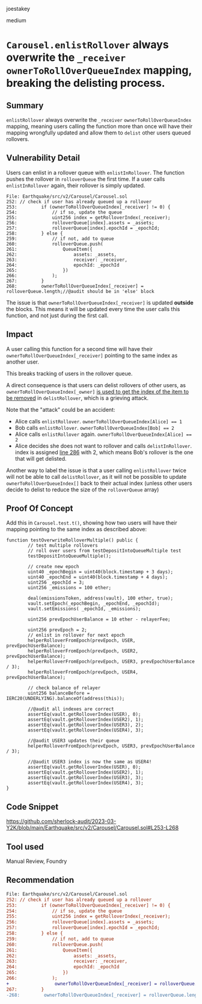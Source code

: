 joestakey

medium

# `Carousel.enlistRollover` always overwrite the `_receiver` `ownerToRollOverQueueIndex` mapping, breaking the delisting process.

## Summary
`enlistRollover` always overwrite the `_receiver` `ownerToRollOverQueueIndex` mapping, meaning users calling the function more than once will have their mapping wrongfully updated and allow them to `delist` other users queued rollovers.

## Vulnerability Detail
Users can enlist in a rollover queue with `enlistInRollover`.
The function pushes the rollover in `rolloverQueue` the first time. If a user calls `enlistInRollover` again, their rollover is simply updated.

```solidity
File: Earthquake/src/v2/Carousel/Carousel.sol
252: // check if user has already queued up a rollover
253:         if (ownerToRollOverQueueIndex[_receiver] != 0) {
254:             // if so, update the queue
255:             uint256 index = getRolloverIndex(_receiver);
256:             rolloverQueue[index].assets = _assets;
257:             rolloverQueue[index].epochId = _epochId;
258:         } else {
259:             // if not, add to queue
260:             rolloverQueue.push(
261:                 QueueItem({
262:                     assets: _assets,
263:                     receiver: _receiver,
264:                     epochId: _epochId
265:                 })
266:             );
267:         }
268:         ownerToRollOverQueueIndex[_receiver] = rolloverQueue.length;//@audit should be in 'else' block

```

The issue is that `ownerToRollOverQueueIndex[_receiver]` is updated **outside** the blocks.
This means it will be updated every time the user calls this function, and not just during the first call.


## Impact
A user calling this function for a second time will have their `ownerToRollOverQueueIndex[_receiver]` pointing to the same index as another user.

This breaks tracking of users in the rollover queue. 

A direct consequence is that users can delist rollovers of other users, as `ownerToRollOverQueueIndex[_owner]` [is used to get the index of the item to be removed](https://github.com/sherlock-audit/2023-03-Y2K/blob/main/Earthquake/src/v2/Carousel/Carousel.sol#L286) in `delistRollover`, which is a grieving attack.

Note that the "attack" could be an accident:

- Alice calls `enlistRollover`. `ownerToRollOverQueueIndex[Alice] == 1` 
- Bob calls `enlistRollover`. `ownerToRollOverQueueIndex[Bob] == 2` 
- Alice calls `enlistRollover` again. `ownerToRollOverQueueIndex[Alice] == 2`
- Alice decides she does not want to rollover and calls `delistInRollover`. index is assigned [line 286](https://github.com/sherlock-audit/2023-03-Y2K/blob/main/Earthquake/src/v2/Carousel/Carousel.sol#L286) with 2, which means Bob's rollover is the one that will get delisted.

Another way to label the issue is that a user calling `enlistRollover` twice will not be able to call `delistRollover`, as it will not be possible to update `ownerToRollOverQueueIndex[]` back to their actual index (unless other users decide to delist to reduce the size of the `rolloverQueue` array)

## Proof Of Concept

Add this in `Carousel.test.t()`, showing how two users will have their mapping pointing to the same index as described above:

```solidity
function testOverwriteRolloverMultiple() public {
        // test multiple rollovers
        // roll over users from testDepositIntoQueueMultiple test
        testDepositIntoQueueMultiple();

        // create new epoch
        uint40 _epochBegin = uint40(block.timestamp + 3 days);
        uint40 _epochEnd = uint40(block.timestamp + 4 days);
        uint256 _epochId = 3;
        uint256 _emissions = 100 ether;

        deal(emissionsToken, address(vault), 100 ether, true);
        vault.setEpoch(_epochBegin, _epochEnd, _epochId);
        vault.setEmissions( _epochId, _emissions);

        uint256 prevEpochUserBalance = 10 ether - relayerFee;

        uint256 prevEpoch = 2;
        // enlist in rollover for next epoch
        helperRolloverFromEpoch(prevEpoch, USER,  prevEpochUserBalance);
        helperRolloverFromEpoch(prevEpoch, USER2, prevEpochUserBalance);
        helperRolloverFromEpoch(prevEpoch, USER3, prevEpochUserBalance / 3);
        helperRolloverFromEpoch(prevEpoch, USER4, prevEpochUserBalance);

        // check balance of relayer
        uint256 balanceBefore = IERC20(UNDERLYING).balanceOf(address(this));

        //@audit all indexes are correct
        assertEq(vault.getRolloverIndex(USER), 0);
        assertEq(vault.getRolloverIndex(USER2), 1);
        assertEq(vault.getRolloverIndex(USER3), 2);
        assertEq(vault.getRolloverIndex(USER4), 3);

        //@audit USER3 updates their queue
        helperRolloverFromEpoch(prevEpoch, USER3, prevEpochUserBalance / 3);

        //@audit USER3 index is now the same as USER4!
        assertEq(vault.getRolloverIndex(USER), 0);
        assertEq(vault.getRolloverIndex(USER2), 1);
        assertEq(vault.getRolloverIndex(USER3), 3);
        assertEq(vault.getRolloverIndex(USER4), 3);
}
```

## Code Snippet
https://github.com/sherlock-audit/2023-03-Y2K/blob/main/Earthquake/src/v2/Carousel/Carousel.sol#L253-L268

## Tool used
Manual Review, Foundry

## Recommendation
```diff
File: Earthquake/src/v2/Carousel/Carousel.sol
252: // check if user has already queued up a rollover
253:         if (ownerToRollOverQueueIndex[_receiver] != 0) {
254:             // if so, update the queue
255:             uint256 index = getRolloverIndex(_receiver);
256:             rolloverQueue[index].assets = _assets;
257:             rolloverQueue[index].epochId = _epochId;
258:         } else {
259:             // if not, add to queue
260:             rolloverQueue.push(
261:                 QueueItem({
262:                     assets: _assets,
263:                     receiver: _receiver,
264:                     epochId: _epochId
265:                 })
266:             );
+                 ownerToRollOverQueueIndex[_receiver] = rolloverQueue.length;
267:         }
-268:         ownerToRollOverQueueIndex[_receiver] = rolloverQueue.length;
```